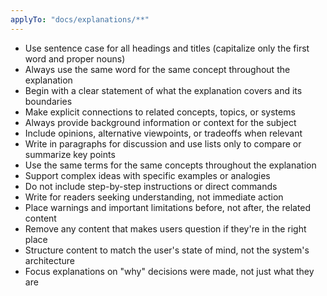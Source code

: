 ```yaml
---
applyTo: "docs/explanations/**"
---
```


- Use sentence case for all headings and titles (capitalize only the first word and proper nouns)
- Always use the same word for the same concept throughout the explanation
- Begin with a clear statement of what the explanation covers and its boundaries
- Make explicit connections to related concepts, topics, or systems
- Always provide background information or context for the subject
- Include opinions, alternative viewpoints, or tradeoffs when relevant
- Write in paragraphs for discussion and use lists only to compare or summarize key points
- Use the same terms for the same concepts throughout the explanation
- Support complex ideas with specific examples or analogies
- Do not include step-by-step instructions or direct commands
- Write for readers seeking understanding, not immediate action
- Place warnings and important limitations before, not after, the related content
- Remove any content that makes users question if they're in the right place
- Structure content to match the user's state of mind, not the system's architecture
- Focus explanations on "why" decisions were made, not just what they are
